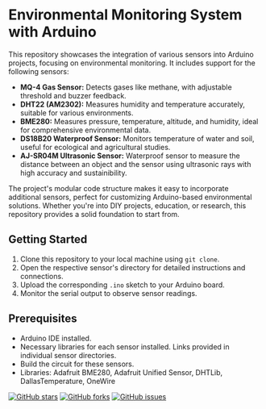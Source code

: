 # Environmental Monitoring System with Arduino

This repository showcases the integration of various sensors into Arduino projects, focusing on environmental monitoring. It includes support for the following sensors:

- **MQ-4 Gas Sensor:** Detects gases like methane, with adjustable threshold and buzzer feedback.
- **DHT22 (AM2302):** Measures humidity and temperature accurately, suitable for various environments.
- **BME280:** Measures pressure, temperature, altitude, and humidity, ideal for comprehensive environmental data.
- **DS18B20 Waterproof Sensor:** Monitors temperature of water and soil, useful for ecological and agricultural studies.
- **AJ-SR04M Ultrasonic Sensor:** Waterproof sensor to measure the distance between an object and the sensor using ultrasonic rays with high accuracy and sustainibility. 

The project's modular code structure makes it easy to incorporate additional sensors, perfect for customizing Arduino-based environmental solutions. Whether you're into DIY projects, education, or research, this repository provides a solid foundation to start from.

## Getting Started

1. Clone this repository to your local machine using `git clone`.
2. Open the respective sensor's directory for detailed instructions and connections.
3. Upload the corresponding `.ino` sketch to your Arduino board.
4. Monitor the serial output to observe sensor readings.

## Prerequisites

- Arduino IDE installed.
- Necessary libraries for each sensor installed. Links provided in individual sensor directories.
- Build the circuit for these sensors.
- Libraries: Adafruit BME280, Adafruit Unified Sensor, DHTLib, DallasTemperature, OneWire



[![GitHub stars](https://img.shields.io/github/stars/alfen-yu/IoT-for-Agriculture.svg?style=social)](https://github.com/alfen-yu/IoT-for-Agriculture/stargazers)
[![GitHub forks](https://img.shields.io/github/forks/alfen-yu/IoT-for-Agriculture.svg?style=social)](https://github.com/alfen-yu/IoT-for-Agriculture/network)
[![GitHub issues](https://img.shields.io/github/issues/alfen-yu/IoT-for-Agriculture.svg)](https://github.com/yourusername/arduino-environment-sensors/issues)
